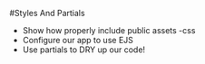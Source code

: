 #Styles And Partials
* Show how properly include public assets
    -css
* Configure our app to use EJS
* Use partials to DRY up our code!